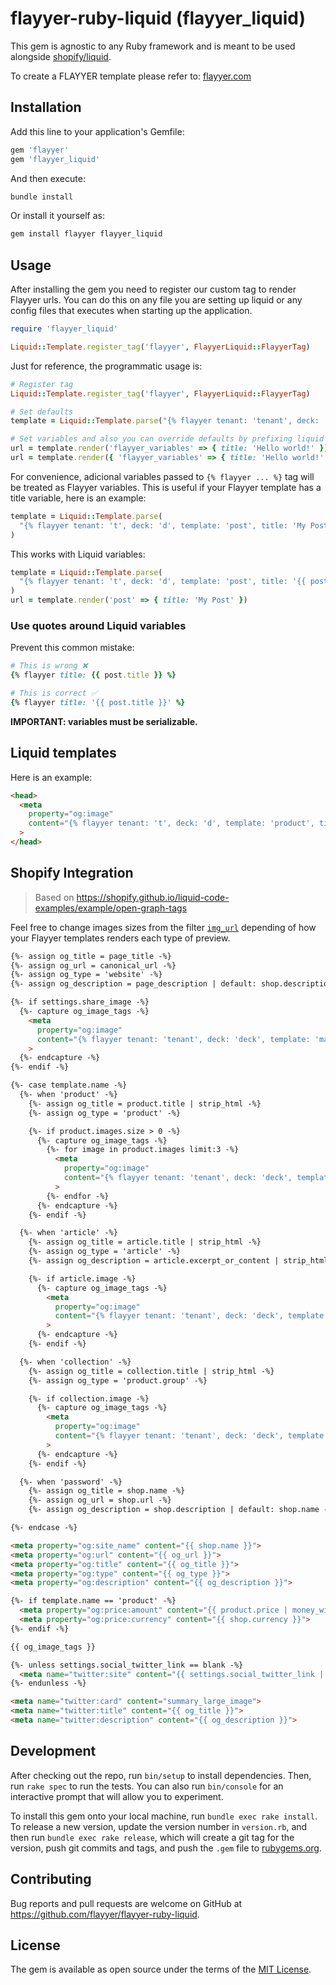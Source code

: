 # flayyer-ruby-liquid (flayyer_liquid)

This gem is agnostic to any Ruby framework and is meant to be used alongside [shopify/liquid](https://github.com/Shopify/liquid).

To create a FLAYYER template please refer to: [flayyer.com](https://flayyer.com?ref=flayyer-ruby-liquid)

## Installation

Add this line to your application's Gemfile:

```ruby
gem 'flayyer'
gem 'flayyer_liquid'
```

And then execute:

```sh
bundle install
```

Or install it yourself as:

```sh
gem install flayyer flayyer_liquid
```

## Usage

After installing the gem you need to register our custom tag to render Flayyer urls. You can do this on any file you are setting up liquid or any config files that executes when starting up the application.

```ruby
require 'flayyer_liquid'

Liquid::Template.register_tag('flayyer', FlayyerLiquid::FlayyerTag)
```

Just for reference, the programmatic usage is:

```ruby
# Register tag
Liquid::Template.register_tag('flayyer', FlayyerLiquid::FlayyerTag)

# Set defaults
template = Liquid::Template.parse("{% flayyer tenant: 'tenant', deck: 'my-deck', template: 'post' %}")

# Set variables and also you can override defaults by prefixing liquid variables with `flayyer_`
url = template.render('flayyer_variables' => { title: 'Hello world!' })
url = template.render({ 'flayyer_variables' => { title: 'Hello world!' }, 'flayyer_template' => 'gallery', 'flayyer_extension' => 'png' })
```

For convenience, adicional variables passed to `{% flayyer ... %}` tag will be treated as Flayyer variables. This is useful if your Flayyer template has a title variable, here is an example:

```ruby
template = Liquid::Template.parse(
  "{% flayyer tenant: 't', deck: 'd', template: 'post', title: 'My Post' %}"
)
```

This works with Liquid variables:

```ruby
template = Liquid::Template.parse(
  "{% flayyer tenant: 't', deck: 'd', template: 'post', title: '{{ post.title }}' %}"
)
url = template.render('post' => { title: 'My Post' })
```

### Use quotes around Liquid variables

Prevent this common mistake:

```ruby
# This is wrong ❌
{% flayyer title: {{ post.title }} %}
```

```ruby
# This is correct ✅
{% flayyer title: '{{ post.title }}' %}
```

**IMPORTANT: variables must be serializable.**

## Liquid templates

Here is an example:

```html
<head>
  <meta
    property="og:image"
    content="{% flayyer tenant: 't', deck: 'd', template: 'product', title: '{{ product.title }}', description: '{{ product.description }}' %}"
  >
</head>
```

## Shopify Integration

> Based on https://shopify.github.io/liquid-code-examples/example/open-graph-tags

Feel free to change images sizes from the filter [`img_url`](https://shopify.dev/docs/themes/liquid/reference/filters/url-filters) depending of how your Flayyer templates renders each type of preview.

```html
{%- assign og_title = page_title -%}
{%- assign og_url = canonical_url -%}
{%- assign og_type = 'website' -%}
{%- assign og_description = page_description | default: shop.description | default: shop.name -%}

{%- if settings.share_image -%}
  {%- capture og_image_tags -%}
    <meta
      property="og:image"
      content="{% flayyer tenant: 'tenant', deck: 'deck', template: 'main', title: '{{ og_title }}', image: "https:{{ settings.share_image | img_url: '1200x630' }}" %}"
    >
  {%- endcapture -%}
{%- endif -%}

{%- case template.name -%}
  {%- when 'product' -%}
    {%- assign og_title = product.title | strip_html -%}
    {%- assign og_type = 'product' -%}

    {%- if product.images.size > 0 -%}
      {%- capture og_image_tags -%}
        {%- for image in product.images limit:3 -%}
          <meta
            property="og:image"
            content="{% flayyer tenant: 'tenant', deck: 'deck', template: 'main', title: '{{ og_title }}', image: "https:{{ image.src | product_img_url: '800x800' }}" %}"
          >
        {%- endfor -%}
      {%- endcapture -%}
    {%- endif -%}

  {%- when 'article' -%}
    {%- assign og_title = article.title | strip_html -%}
    {%- assign og_type = 'article' -%}
    {%- assign og_description = article.excerpt_or_content | strip_html -%}

    {%- if article.image -%}
      {%- capture og_image_tags -%}
        <meta
          property="og:image"
          content="{% flayyer tenant: 'tenant', deck: 'deck', template: 'main', title: '{{ og_title }}', description: '{{ og_description }}', image: "https:{{ article.src | product_img_url: '800x800' }}" %}"
        >
      {%- endcapture -%}
    {%- endif -%}

  {%- when 'collection' -%}
    {%- assign og_title = collection.title | strip_html -%}
    {%- assign og_type = 'product.group' -%}

    {%- if collection.image -%}
      {%- capture og_image_tags -%}
        <meta
          property="og:image"
          content="{% flayyer tenant: 'tenant', deck: 'deck', template: 'main', title: '{{ og_title }}', image: "https:{{ collection.src | product_img_url: '800x800' }}" %}"
        >
      {%- endcapture -%}
    {%- endif -%}

  {%- when 'password' -%}
    {%- assign og_title = shop.name -%}
    {%- assign og_url = shop.url -%}
    {%- assign og_description = shop.description | default: shop.name -%}

{%- endcase -%}

<meta property="og:site_name" content="{{ shop.name }}">
<meta property="og:url" content="{{ og_url }}">
<meta property="og:title" content="{{ og_title }}">
<meta property="og:type" content="{{ og_type }}">
<meta property="og:description" content="{{ og_description }}">

{%- if template.name == 'product' -%}
  <meta property="og:price:amount" content="{{ product.price | money_without_currency | strip_html }}">
  <meta property="og:price:currency" content="{{ shop.currency }}">
{%- endif -%}

{{ og_image_tags }}

{%- unless settings.social_twitter_link == blank -%}
  <meta name="twitter:site" content="{{ settings.social_twitter_link | split: 'twitter.com/' | last | prepend: '@' }}">
{%- endunless -%}

<meta name="twitter:card" content="summary_large_image">
<meta name="twitter:title" content="{{ og_title }}">
<meta name="twitter:description" content="{{ og_description }}">
```

## Development

After checking out the repo, run `bin/setup` to install dependencies. Then, run `rake spec` to run the tests. You can also run `bin/console` for an interactive prompt that will allow you to experiment.

To install this gem onto your local machine, run `bundle exec rake install`. To release a new version, update the version number in `version.rb`, and then run `bundle exec rake release`, which will create a git tag for the version, push git commits and tags, and push the `.gem` file to [rubygems.org](https://rubygems.org).

## Contributing

Bug reports and pull requests are welcome on GitHub at https://github.com/flayyer/flayyer-ruby-liquid.

## License

The gem is available as open source under the terms of the [MIT License](https://opensource.org/licenses/MIT).
